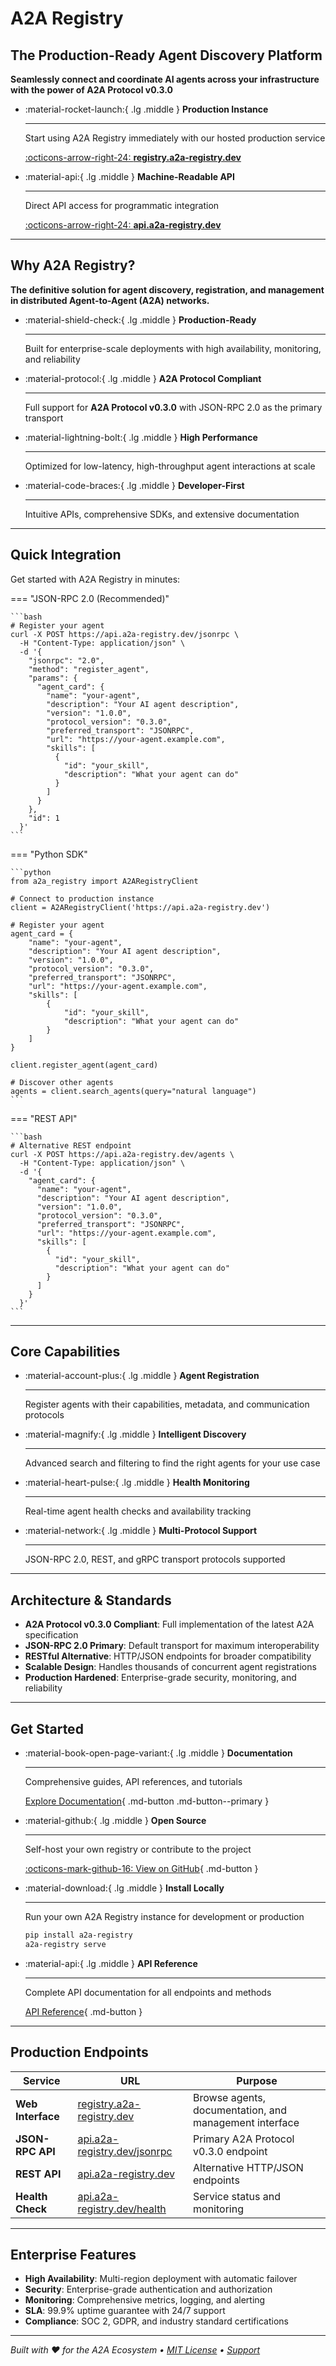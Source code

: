 # A2A Registry

## The Production-Ready Agent Discovery Platform

**Seamlessly connect and coordinate AI agents across your infrastructure with the power of A2A Protocol v0.3.0**

<div class="grid cards" markdown>

-   :material-rocket-launch:{ .lg .middle } **Production Instance**

    ---

    Start using A2A Registry immediately with our hosted production service

    [:octicons-arrow-right-24: **registry.a2a-registry.dev**](https://registry.a2a-registry.dev)

-   :material-api:{ .lg .middle } **Machine-Readable API**

    ---

    Direct API access for programmatic integration

    [:octicons-arrow-right-24: **api.a2a-registry.dev**](https://api.a2a-registry.dev)

</div>

---

## Why A2A Registry?

**The definitive solution for agent discovery, registration, and management in distributed Agent-to-Agent (A2A) networks.**

<div class="grid cards" markdown>

-   :material-shield-check:{ .lg .middle } **Production-Ready**

    ---

    Built for enterprise-scale deployments with high availability, monitoring, and reliability

-   :material-protocol:{ .lg .middle } **A2A Protocol Compliant**

    ---

    Full support for **A2A Protocol v0.3.0** with JSON-RPC 2.0 as the primary transport

-   :material-lightning-bolt:{ .lg .middle } **High Performance**

    ---

    Optimized for low-latency, high-throughput agent interactions at scale

-   :material-code-braces:{ .lg .middle } **Developer-First**

    ---

    Intuitive APIs, comprehensive SDKs, and extensive documentation

</div>

---

## Quick Integration

Get started with A2A Registry in minutes:

=== "JSON-RPC 2.0 (Recommended)"

    ```bash
    # Register your agent
    curl -X POST https://api.a2a-registry.dev/jsonrpc \
      -H "Content-Type: application/json" \
      -d '{
        "jsonrpc": "2.0",
        "method": "register_agent",
        "params": {
          "agent_card": {
            "name": "your-agent",
            "description": "Your AI agent description",
            "version": "1.0.0",
            "protocol_version": "0.3.0",
            "preferred_transport": "JSONRPC",
            "url": "https://your-agent.example.com",
            "skills": [
              {
                "id": "your_skill",
                "description": "What your agent can do"
              }
            ]
          }
        },
        "id": 1
      }'
    ```

=== "Python SDK"

    ```python
    from a2a_registry import A2ARegistryClient

    # Connect to production instance
    client = A2ARegistryClient('https://api.a2a-registry.dev')

    # Register your agent
    agent_card = {
        "name": "your-agent",
        "description": "Your AI agent description",
        "version": "1.0.0",
        "protocol_version": "0.3.0",
        "preferred_transport": "JSONRPC",
        "url": "https://your-agent.example.com",
        "skills": [
            {
                "id": "your_skill",
                "description": "What your agent can do"
            }
        ]
    }

    client.register_agent(agent_card)

    # Discover other agents
    agents = client.search_agents(query="natural language")
    ```

=== "REST API"

    ```bash
    # Alternative REST endpoint
    curl -X POST https://api.a2a-registry.dev/agents \
      -H "Content-Type: application/json" \
      -d '{
        "agent_card": {
          "name": "your-agent",
          "description": "Your AI agent description",
          "version": "1.0.0",
          "protocol_version": "0.3.0",
          "preferred_transport": "JSONRPC",
          "url": "https://your-agent.example.com",
          "skills": [
            {
              "id": "your_skill",
              "description": "What your agent can do"
            }
          ]
        }
      }'
    ```

---

## Core Capabilities

<div class="grid cards" markdown>

-   :material-account-plus:{ .lg .middle } **Agent Registration**

    ---

    Register agents with their capabilities, metadata, and communication protocols

-   :material-magnify:{ .lg .middle } **Intelligent Discovery**

    ---

    Advanced search and filtering to find the right agents for your use case

-   :material-heart-pulse:{ .lg .middle } **Health Monitoring**

    ---

    Real-time agent health checks and availability tracking

-   :material-network:{ .lg .middle } **Multi-Protocol Support**

    ---

    JSON-RPC 2.0, REST, and gRPC transport protocols supported

</div>

---

## Architecture & Standards

- **A2A Protocol v0.3.0 Compliant**: Full implementation of the latest A2A specification
- **JSON-RPC 2.0 Primary**: Default transport for maximum interoperability
- **RESTful Alternative**: HTTP/JSON endpoints for broader compatibility
- **Scalable Design**: Handles thousands of concurrent agent registrations
- **Production Hardened**: Enterprise-grade security, monitoring, and reliability

---

## Get Started

<div class="grid cards" markdown>

-   :material-book-open-page-variant:{ .lg .middle } **Documentation**

    ---

    Comprehensive guides, API references, and tutorials

    [Explore Documentation](documentation/){ .md-button .md-button--primary }

-   :material-github:{ .lg .middle } **Open Source**

    ---

    Self-host your own registry or contribute to the project

    [:octicons-mark-github-16: View on GitHub](https://github.com/allenday/a2a-registry){ .md-button }

-   :material-download:{ .lg .middle } **Install Locally**

    ---

    Run your own A2A Registry instance for development or production

    ```bash
    pip install a2a-registry
    a2a-registry serve
    ```

-   :material-api:{ .lg .middle } **API Reference**

    ---

    Complete API documentation for all endpoints and methods

    [API Reference](documentation/api/){ .md-button }

</div>

---

## Production Endpoints

| Service | URL | Purpose |
|---------|-----|---------|
| **Web Interface** | [registry.a2a-registry.dev](https://registry.a2a-registry.dev) | Browse agents, documentation, and management interface |
| **JSON-RPC API** | [api.a2a-registry.dev/jsonrpc](https://api.a2a-registry.dev/jsonrpc) | Primary A2A Protocol v0.3.0 endpoint |
| **REST API** | [api.a2a-registry.dev](https://api.a2a-registry.dev) | Alternative HTTP/JSON endpoints |
| **Health Check** | [api.a2a-registry.dev/health](https://api.a2a-registry.dev/health) | Service status and monitoring |

---

## Enterprise Features

- **High Availability**: Multi-region deployment with automatic failover
- **Security**: Enterprise-grade authentication and authorization
- **Monitoring**: Comprehensive metrics, logging, and alerting
- **SLA**: 99.9% uptime guarantee with 24/7 support
- **Compliance**: SOC 2, GDPR, and industry standard certifications

---

*Built with ❤️ for the A2A Ecosystem • [MIT License](https://github.com/allenday/a2a-registry/blob/master/LICENSE) • [Support](https://github.com/allenday/a2a-registry/issues)*